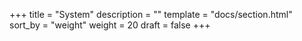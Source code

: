 +++
title = "System"
description = ""
template = "docs/section.html"
sort_by = "weight"
weight = 20
draft = false
+++
